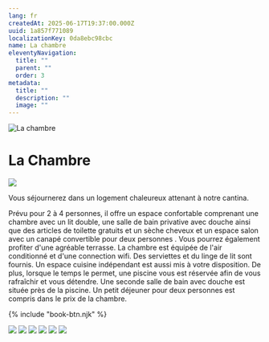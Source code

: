 ```yaml
---
lang: fr
createdAt: 2025-06-17T19:37:00.000Z
uuid: 1a857f771089
localizationKey: 0da8ebc98cbc
name: La chambre
eleventyNavigation:
  title: ""
  parent: ""
  order: 3
metadata:
  title: ""
  description: ""
  image: ""
---
```


![La chambre](/_images/Main-clefs-ombre.webp)

# La Chambre

![](/_images/Photo-chambre.webp)

Vous séjournerez dans un logement chaleureux attenant à notre cantina.

Prévu pour 2 à 4 personnes, il offre un espace confortable comprenant une chambre avec un lit double, une salle de bain privative avec douche ainsi que des articles de toilette gratuits et un sèche cheveux et un espace salon avec un canapé convertible pour deux personnes . Vous pourrez également profiter d'une agréable terrasse. La chambre est équipée de l'air conditionné et d'une connection wifi. Des serviettes et du linge de lit sont fournis. Un espace cuisine indépendant est aussi mis à votre disposition. De plus, lorsque le temps le permet, une piscine vous est réservée afin de vous rafraîchir et vous détendre. Une seconde salle de bain avec douche est située près de la piscine. Un petit déjeuner pour deux personnes est compris dans le prix de la chambre.

{% include "book-btn.njk" %}

![](/_images/Photos-galerie-chambre-1.webp) ![](/_images/Photos-galerie-chambre-2.webp) ![](/_images/Photos-galerie-chambre-3.webp) ![](/_images/Photos-galerie-chambre-4.webp) ![](/_images/Photos-galerie-chambre-5.webp) ![](/_images/7135C485-8102-4017-9B6B-C52CA5AD1144.webp)

